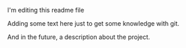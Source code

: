 I'm editing this readme file

Adding some text here just to get some knowledge with git.

And in the future, a description about the project.
